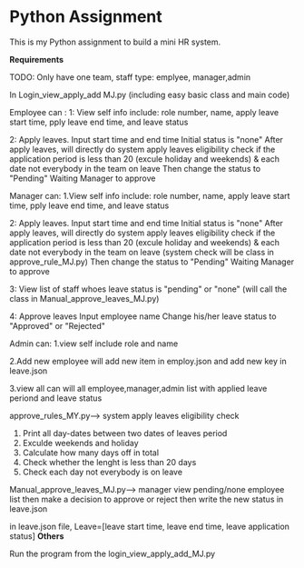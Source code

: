 # Python Assignment

This is my Python assignment to build a mini HR system. 

**Requirements**

TODO: 
Only have one team, staff type: emplyee, manager,admin

In Login_view_apply_add MJ.py (including easy basic class and main code)

Employee can :
1: View self info
    include: role number, name, apply leave start time, pply leave end time, and leave status

2: Apply leaves.
Input start time and end time
Initial status is "none"
After apply leaves, will directly do system apply leaves eligibility check
if the application period is less than 20 (excule holiday and weekends)
& each date not everybody in the team on leave
Then change the status to "Pending"
Waiting Manager to approve

Manager can:
1.View self info
include: role number, name, apply leave start time, pply leave end time, and leave status

2: Apply leaves.
Input start time and end time
Initial status is "none"
After apply leaves, will directly do system apply leaves eligibility check
if the application period is less than 20 (excule holiday and weekends)
& each date not everybody in the team on leave
(system check will be class in approve_rule_MJ.py)
Then change the status to "Pending"
Waiting Manager to approve

3: View list of staff whoes leave status is "pending" or "none"
(will call the class in Manual_approve_leaves_MJ.py)

4: Approve leaves
Input employee name 
Change his/her leave status to "Approved" or "Rejected"

Admin can:
1.view self
include role and name

2.Add new employee
will add new item in employ.json
and add new key in leave.json

3.view all
can will all employee,manager,admin list 
with applied leave periond and leave status



approve_rules_MY.py--> system apply leaves eligibility check
1. Print all day-dates between two dates of leaves period
2. Exculde weekends and holiday
3. Calculate how many days off in total
4. Check  whether the lenght is less than 20 days
5. Check each day not everybody is on leave


Manual_approve_leaves_MJ.py-->
manager view pending/none employee list
then make a decision to approve or reject
then write the new status in leave.json


in leave.json file, Leave=[leave start time, leave end time, leave application status]
**Others**

Run the program from the  login_view_apply_add_MJ.py
